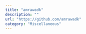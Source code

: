 ```yaml
---
title: "amrawadk"
description: ""
url: "https://github.com/amrawadk"
category: "Miscellaneous"
---
```

